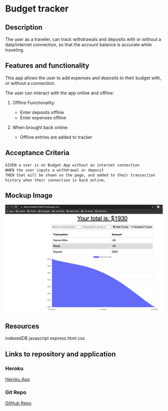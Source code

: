 # Budget tracker

## Description
The user as a traveler, can track withdrawals and deposits with or without a data/internet connection, so that the account balance is accurate while traveling.

## Features and functionality
This app allows the user to add expenses and deposits to their budget with, or without a connection.

The user can interact with the app online and offline:

1) Offline Functionality:
   * Enter deposits offline
   * Enter expenses offline


2) When brought back online:
   * Offline entries are added to tracker
 
## Acceptance Criteria
```
GIVEN a user is on Budget App without an internet connection
WHEN the user inputs a withdrawal or deposit
THEN that will be shown on the page, and added to their transaction history when their connection is back online.
```

## Mockup Image

![Sample Image](assets/sample.png)




## Resources

indexedDB
javascript
express
html
css

## Links to repository and application

### Heroku
[Heroku App](https://damp-headland-38875.herokuapp.com/)

### Git Repo
[GitHub Repo](https://github.com/adina-hc/budget-trackers)
